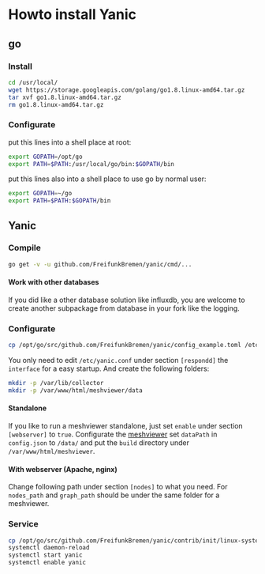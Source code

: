 # Howto install Yanic

## go
### Install
```sh
cd /usr/local/
wget https://storage.googleapis.com/golang/go1.8.linux-amd64.tar.gz
tar xvf go1.8.linux-amd64.tar.gz
rm go1.8.linux-amd64.tar.gz
```

### Configurate
put this lines into a shell place at root:
```sh
export GOPATH=/opt/go
export PATH=$PATH:/usr/local/go/bin:$GOPATH/bin
```

put this lines also into a shell place to use go by normal user:
```sh
export GOPATH=~/go
export PATH=$PATH:$GOPATH/bin
```

## Yanic

### Compile
```sh
go get -v -u github.com/FreifunkBremen/yanic/cmd/...
```

#### Work with other databases
If you did like a other database solution like influxdb,
you are welcome to create another subpackage from database in your fork like the logging.

### Configurate
```sh
cp /opt/go/src/github.com/FreifunkBremen/yanic/config_example.toml /etc/yanic.conf
```
You only need to edit `/etc/yanic.conf` under section `[respondd]` the `interface` for a easy startup.
And create the following folders:
```sh
mkdir -p /var/lib/collector
mkdir -p /var/www/html/meshviewer/data
```

#### Standalone
If you like to run a meshviewer standalone, just set `enable` under section `[webserver]` to `true`.
Configurate the [meshviewer](https://github.com/ffrgb/meshviewer) set `dataPath` in `config.json` to `/data/` and put the `build` directory under `/var/www/html/meshviewer`.

#### With webserver (Apache, nginx)
Change following path under section `[nodes]` to what you need.
For `nodes_path` and `graph_path` should be under the same folder for a meshviewer.

### Service
```bash
cp /opt/go/src/github.com/FreifunkBremen/yanic/contrib/init/linux-systemd/yanic.service /lib/systemd/system/
systemctl daemon-reload
systemctl start yanic
systemctl enable yanic
```

